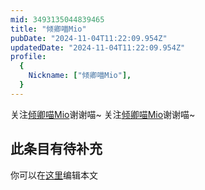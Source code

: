 ```yaml
---
mid: 3493135044839465
title: "倾卿喵Mio"
pubDate: "2024-11-04T11:22:09.954Z"
updatedDate: "2024-11-04T11:22:09.954Z"
profile:
  {
    Nickname: ["倾卿喵Mio"],
  }
---
```


关注[倾卿喵Mio](https://space.bilibili.com/3493135044839465)谢谢喵~ 关注[倾卿喵Mio](https://space.bilibili.com/3493135044839465)谢谢喵~

## 此条目有待补充
你可以在[这里](https://github.com/Yuhanawa/VTuber.ICU/edit/master/src/content/v/倾卿喵Mio/index.md)编辑本文
